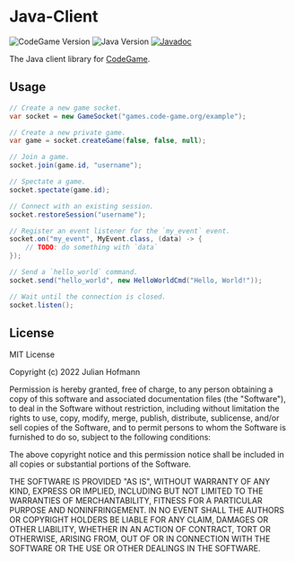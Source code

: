 # Java-Client
![CodeGame Version](https://img.shields.io/badge/CodeGame-v0.7-orange)
![Java Version](https://img.shields.io/badge/Java-17-brown)
[![Javadoc](https://img.shields.io/badge/Javadoc-latest-green)](https://jitpack.io/com/github/code-game-project/java-client/latest/javadoc/)

The Java client library for [CodeGame](https://code-game.org).

## Usage

```java
// Create a new game socket.
var socket = new GameSocket("games.code-game.org/example");

// Create a new private game.
var game = socket.createGame(false, false, null);

// Join a game.
socket.join(game.id, "username");

// Spectate a game.
socket.spectate(game.id);

// Connect with an existing session.
socket.restoreSession("username");

// Register an event listener for the `my_event` event.
socket.on("my_event", MyEvent.class, (data) -> {
	// TODO: do something with `data`
});

// Send a `hello_world` command.
socket.send("hello_world", new HelloWorldCmd("Hello, World!"));

// Wait until the connection is closed.
socket.listen();
```

## License

MIT License

Copyright (c) 2022 Julian Hofmann

Permission is hereby granted, free of charge, to any person obtaining a copy
of this software and associated documentation files (the "Software"), to deal
in the Software without restriction, including without limitation the rights
to use, copy, modify, merge, publish, distribute, sublicense, and/or sell
copies of the Software, and to permit persons to whom the Software is
furnished to do so, subject to the following conditions:

The above copyright notice and this permission notice shall be included in all
copies or substantial portions of the Software.

THE SOFTWARE IS PROVIDED "AS IS", WITHOUT WARRANTY OF ANY KIND, EXPRESS OR
IMPLIED, INCLUDING BUT NOT LIMITED TO THE WARRANTIES OF MERCHANTABILITY,
FITNESS FOR A PARTICULAR PURPOSE AND NONINFRINGEMENT. IN NO EVENT SHALL THE
AUTHORS OR COPYRIGHT HOLDERS BE LIABLE FOR ANY CLAIM, DAMAGES OR OTHER
LIABILITY, WHETHER IN AN ACTION OF CONTRACT, TORT OR OTHERWISE, ARISING FROM,
OUT OF OR IN CONNECTION WITH THE SOFTWARE OR THE USE OR OTHER DEALINGS IN THE
SOFTWARE.
